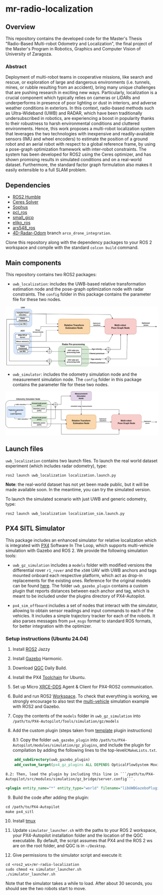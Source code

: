 # mr-radio-localization

## Overview
This repository contains the developed code for the Master's Thesis "Radio-Based Multi-robot Odometry and Localization", the final project of the Master's Program in Robotics, Graphics and Computer Vision of University of Zaragoza.

### Abstract
Deployment of multi-robot teams in cooperative missions, like search and rescue, or exploration of large and dangerous environments (i.e. tunnels, mines, or rubble resulting from an accident), bring many unique challenges that are pushing research in exciting new ways. Particularly, localization is a crucial component which typically relies on cameras or LiDARs and underperforms in presence of poor lighting or dust in interiors, and adverse weather conditions in exteriors. In this context, radio-based methods such as Ultra-Wideband (UWB) and RADAR, which have been traditionally undersubscribed in robotics, are experiencing a boost in popularity thanks to their robustness to harsh environmental conditions and cluttered environments. Hence, this work proposes a multi-robot localization system that leverages the two technologies with inexpensive and readily-available sensors (IMU and wheel encoders) to estimate the position of a ground robot and an aerial robot with respect to a global reference frame, by using a pose-graph optimization framework with inter-robot constraints. The system has been developed for ROS2 using the Ceres optimizer, and has shown promising results in simulated conditions and on a real-world dataset. Furthermore, the standard factor graph formulation also makes it easily extensible to a full SLAM problem. 

## Dependencies

* [ROS2 Humble](https://docs.ros.org/en/humble/index.html)
* [Ceres Solver](https://github.com/ceres-solver/ceres-solver)
* [Sophus](https://github.com/strasdat/Sophus)
* [pcl_ros](https://github.com/ros-perception/perception_pcl)
* [small_gicp](https://github.com/koide3/small_gicp)
* [eliko_ros](https://github.com/robotics-upo/eliko_ros)
* [ars548_ros](https://github.com/robotics-upo/ars548_ros)
* [4D-Radar-Odom](https://github.com/robotics-upo/4D-Radar-Odom/tree/arco-drone-integration) branch ```arco_drone_integration```.

Clone this repository along with the dependency packages to your ROS 2 workspace and compile with the standard ```colcon build``` command.

## Main components

This repository contains two ROS2 packages:

* ```uwb_localization```: includes the UWB-based relative transformation estimation node and the pose-graph optimization node with radar constraints. The ```config``` folder in this package contains the parameter file for these two nodes.

![](images/TFM_architecture.drawio.png)

* ```uwb_simulator```: includes the odometry simulation node and the measurement simulation node.  The ```config``` folder in this package contains the parameter file for these two nodes.

![](images/TFM_diagram_simulation.drawio.png)


## Launch files

```uwb_localization``` contains two launch files. To launch the real world dataset experiment (which includes radar odometry), type:
``` 
ros2 launch uwb_localization localization.launch.py
```
**Note**: the real-world dataset has not yet been made public, but it will be made available soon. In the meantime, you can try the simulated version. 

To launch the simulated scenario with just UWB and generic odometry, type:
``` 
ros2 launch uwb_localization localization_sim.launch.py

```

## PX4 SITL Simulator

This package includes an enhanced simulator for relative localization which is integrated with [PX4](https://docs.px4.io/main/en/simulation/) Software In The Loop, which supports multi-vehicle simulation with Gazebo and ROS 2. We provide the following simulation tools:

* ```uwb_gz_simulation``` includes a ```models``` folder with modified versions the differential rover ```r1_rover``` and the ```x500``` UAV with UWB anchors and tags mounted onboard each respective platform, which act as drop-in replacements for the existing ones. Reference for the original models can be found [here](https://docs.px4.io/main/en/sim_gazebo_gz/vehicles.html). The folder ```uwb_gazebo_plugin``` contains a custom plugin that reports distances between each anchor and tag, which is meant to be included under the plugins directory of PX4-Autopilot. 

* ```px4_sim_offboard``` includes a set of nodes that interact with the simulator, allowing to obtain sensor readings and input commands to each of the vehicles. It includes a simple trajectory tracker for each of the robots. It also parses messages from ```px4_msgs``` format to standard ROS formats, for better integration with the optimizer. 

### Setup instructions (Ubuntu 24.04)

1) Install [ROS2](https://docs.ros.org/en/jazzy/index.html) Jazzy 

2) Install [Gazebo](https://gazebosim.org/docs/harmonic/ros_installation/) Harmonic.

3) Download [QGC](https://docs.qgroundcontrol.com/master/en/qgc-user-guide/releases/daily_builds.html) Daily Build.

4) Install the PX4 [Toolchain](https://docs.px4.io/main/en/dev_setup/dev_env_linux_ubuntu.html) for Ubuntu. 

5) Set up Micro [XRCE-DDS](https://docs.px4.io/main/en/ros2/user_guide.html#setup-micro-xrce-dds-agent-client) Agent & Client for PX4-ROS2 communication.

6) Build and run ROS2 [Workspace](https://docs.px4.io/main/en/ros2/user_guide.html#build-ros-2-workspace). To check that everything is working, we strongly encourage to also test the [multi-vehicle](https://docs.px4.io/main/en/sim_gazebo_gz/multi_vehicle_simulation.html) simulation example with ROS2 and Gazebo.

7) Copy the contents of the ```models``` folder in ```uwb_gz_simulation``` into ```/path/to/PX4-Autopilot/Tools/simulation/gz/models```

8) Add the custom plugin (steps taken from [template](https://github.com/PX4/PX4-Autopilot/tree/main/src/modules/simulation/gz_plugins/template_plugin) plugin instructions) 
    
    8.1: Copy the folder ```uwb_gazebo_plugin``` into ```/path/to/PX4-Autopilot/modules/simulation/gz_plugins```, and include the plugin for compilation by adding the following lines to the top-level```CMakeLists.txt```. 

```cmake
    add_subdirectory(uwb_gazebo_plugin)
    add_custom_target(px4_gz_plugins ALL DEPENDS OpticalFlowSystem MovingPlatformController TemplatePlugin GenericMotorModelPlugin BuoyancySystemPlugin SpacecraftThrusterModelPlugin UWBGazeboPlugin)
```
    8.2: Then, load the plugin by including this line in ```/path/to/PX4-Autopilot/src/modules/simulation/gz_bridge/server.config```.

```xml
<plugin entity_name="*" entity_type="world" filename="libUWBGazeboPlugin.so" name="custom::UWBGazeboSystem"/>
```

9) Build the code after adding the plugin: 
```
cd /path/to/PX4-Autopilot
make px4_sitl
```

10) Install [tmux](https://github.com/tmux/tmux/wiki/Installing) 

11) Update ```simulator_launcher.sh``` with the paths to your ROS 2 workspace, your PX4-Autopilot installation folder and the location of the QGC executable. By default, the script assumes that PX4 and the ROS 2 ws are on the root folder, and QGC is in ```~/Desktop```. 

12) Give permissions to the simulator script and execute it: 

```
cd <ros2_ws>/mr-radio-localization
sudo chmod +x simulator_launcher.sh
./simulator_launcher.sh
```

Note that the simulator takes a while to load. After about 30 seconds, you should see the two robots start to move. 
